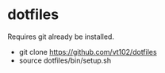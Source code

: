 dotfiles
========

Requires git already be installed.

* git clone https://github.com/vt102/dotfiles
* source dotfiles/bin/setup.sh

